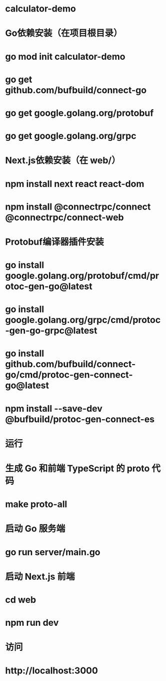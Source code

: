 # calculator-demo

# Go依赖安装（在项目根目录）
#    go mod init calculator-demo
#    go get github.com/bufbuild/connect-go
#    go get google.golang.org/protobuf
#    go get google.golang.org/grpc

# Next.js依赖安装（在 web/）
#    npm install next react react-dom
#    npm install @connectrpc/connect @connectrpc/connect-web

# Protobuf编译器插件安装

#    go install google.golang.org/protobuf/cmd/protoc-gen-go@latest
#    go install google.golang.org/grpc/cmd/protoc-gen-go-grpc@latest
#    go install github.com/bufbuild/connect-go/cmd/protoc-gen-connect-go@latest
#    npm install --save-dev @bufbuild/protoc-gen-connect-es



# 运行

# 生成 Go 和前端 TypeScript 的 proto 代码
# make proto-all

# 启动 Go 服务端
# go run server/main.go


# 启动 Next.js 前端

# cd web
# npm run dev

# 访问
#    http://localhost:3000


